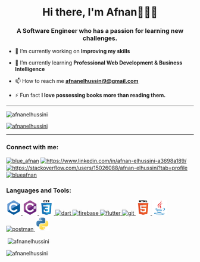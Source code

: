 <h1 align="center">Hi there, I'm Afnan👋👩‍💻</h1>
<h3 align="center">A Software Engineer who has a passion for learning new challenges.</h3>

- 🔭 I’m currently working on **Improving my skills**

- 🌱 I’m currently learning **Professional Web Development & Business Intelligence**

- 📫 How to reach me **afnanelhussini9@gmail.com**

- ⚡ Fun fact **I love possessing books more than reading them.**
<hr/>

<p align="left"> <img src="https://komarev.com/ghpvc/?username=afnanelhussini&label=Profile%20views&color=0e75b6&style=flat" alt="afnanelhussini" /> </p>
<p align="left"> <a href="https://github.com/ryo-ma/github-profile-trophy"><img src="https://github-profile-trophy.vercel.app/?username=afnanelhussini" alt="afnanelhussini" /></a> </p>

<hr/>
<h3 align="left">Connect with me:</h3>
<p align="left">
<a href="https://twitter.com/blue_afnan" target="blank"><img align="center" src="https://raw.githubusercontent.com/rahuldkjain/github-profile-readme-generator/master/src/images/icons/Social/twitter.svg" alt="blue_afnan" height="30" width="40" /></a>
<a href="https://linkedin.com/in/https://www.linkedin.com/in/afnan-elhussini-a3698a189/" target="blank"><img align="center" src="https://raw.githubusercontent.com/rahuldkjain/github-profile-readme-generator/master/src/images/icons/Social/linked-in-alt.svg" alt="https://www.linkedin.com/in/afnan-elhussini-a3698a189/" height="30" width="40" /></a>
<a href="https://stackoverflow.com/users/https://stackoverflow.com/users/15026088/afnan-elhussini?tab=profile" target="blank"><img align="center" src="https://raw.githubusercontent.com/rahuldkjain/github-profile-readme-generator/master/src/images/icons/Social/stack-overflow.svg" alt="https://stackoverflow.com/users/15026088/afnan-elhussini?tab=profile" height="30" width="40" /></a>
<a href="https://fb.com/blueafnan" target="blank"><img align="center" src="https://raw.githubusercontent.com/rahuldkjain/github-profile-readme-generator/master/src/images/icons/Social/facebook.svg" alt="blueafnan" height="30" width="40" /></a>
</p>

</hr>

<h3 align="left">Languages and Tools:</h3>
<p align="left"> <a href="https://www.cprogramming.com/" target="_blank" rel="noreferrer"> <img src="https://raw.githubusercontent.com/devicons/devicon/master/icons/c/c-original.svg" alt="c" width="40" height="40"/> </a> <a href="https://www.w3schools.com/cs/" target="_blank" rel="noreferrer"> <img src="https://raw.githubusercontent.com/devicons/devicon/master/icons/csharp/csharp-original.svg" alt="csharp" width="40" height="40"/> </a> <a href="https://www.w3schools.com/css/" target="_blank" rel="noreferrer"> <img src="https://raw.githubusercontent.com/devicons/devicon/master/icons/css3/css3-original-wordmark.svg" alt="css3" width="40" height="40"/> </a> <a href="https://dart.dev" target="_blank" rel="noreferrer"> <img src="https://www.vectorlogo.zone/logos/dartlang/dartlang-icon.svg" alt="dart" width="40" height="40"/> </a> <a href="https://firebase.google.com/" target="_blank" rel="noreferrer"> <img src="https://www.vectorlogo.zone/logos/firebase/firebase-icon.svg" alt="firebase" width="40" height="40"/> </a> <a href="https://flutter.dev" target="_blank" rel="noreferrer"> <img src="https://www.vectorlogo.zone/logos/flutterio/flutterio-icon.svg" alt="flutter" width="40" height="40"/> </a> <a href="https://git-scm.com/" target="_blank" rel="noreferrer"> <img src="https://www.vectorlogo.zone/logos/git-scm/git-scm-icon.svg" alt="git" width="40" height="40"/> </a> <a href="https://www.w3.org/html/" target="_blank" rel="noreferrer"> <img src="https://raw.githubusercontent.com/devicons/devicon/master/icons/html5/html5-original-wordmark.svg" alt="html5" width="40" height="40"/> </a> <a href="https://www.java.com" target="_blank" rel="noreferrer"> <img src="https://raw.githubusercontent.com/devicons/devicon/master/icons/java/java-original.svg" alt="java" width="40" height="40"/> </a> <a href="https://postman.com" target="_blank" rel="noreferrer"> <img src="https://www.vectorlogo.zone/logos/getpostman/getpostman-icon.svg" alt="postman" width="40" height="40"/> </a> <a href="https://www.python.org" target="_blank" rel="noreferrer"> <img src="https://raw.githubusercontent.com/devicons/devicon/master/icons/python/python-original.svg" alt="python" width="40" height="40"/> </a> </p>

<p>&nbsp;<img align="center" src="https://github-readme-stats.vercel.app/api?username=afnanelhussini&show_icons=true&locale=en" alt="afnanelhussini" /></p>

<p><img align="center" src="https://github-readme-streak-stats.herokuapp.com/?user=afnanelhussini&" alt="afnanelhussini" /></p>


